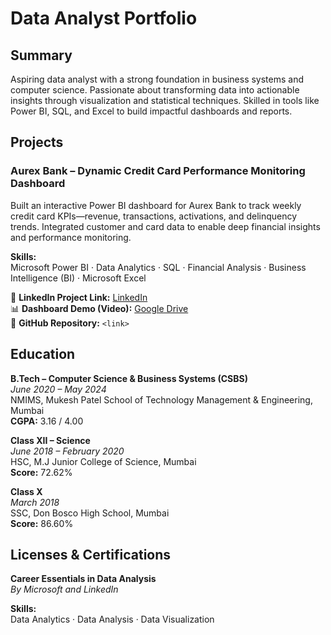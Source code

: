 # Data Analyst Portfolio

## Summary

Aspiring data analyst with a strong foundation in business systems and computer science. Passionate about transforming data into actionable insights through visualization and statistical techniques. Skilled in tools like Power BI, SQL, and Excel to build impactful dashboards and reports.

## Projects

### Aurex Bank – Dynamic Credit Card Performance Monitoring Dashboard

Built an interactive Power BI dashboard for Aurex Bank to track weekly credit card KPIs—revenue, transactions, activations, and delinquency trends. Integrated customer and card data to enable deep financial insights and performance monitoring.

**Skills:**  
Microsoft Power BI · Data Analytics · SQL · Financial Analysis · Business Intelligence (BI) · Microsoft Excel

🔗 **LinkedIn Project Link:** [LinkedIn](https://www.linkedin.com/in/shubham-pandit-04887822b/details/projects/)  
📊 **Dashboard Demo (Video):** [Google Drive](https://drive.google.com/drive/folders/1PyQy45Azml6Zrw-CLH1W9gK0AJs918aB)  
📁 **GitHub Repository:** `<link>`

## Education

**B.Tech – Computer Science & Business Systems (CSBS)**  
*June 2020 – May 2024*  
NMIMS, Mukesh Patel School of Technology Management & Engineering, Mumbai  
**CGPA:** 3.16 / 4.00

**Class XII – Science**  
*June 2018 – February 2020*  
HSC, M.J Junior College of Science, Mumbai  
**Score:** 72.62%

**Class X**  
*March 2018*  
SSC, Don Bosco High School, Mumbai  
**Score:** 86.60%


## Licenses & Certifications

**Career Essentials in Data Analysis**  
*By Microsoft and LinkedIn*  

**Skills:**  
Data Analytics · Data Analysis · Data Visualization
